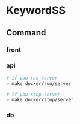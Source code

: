 # KeywordSS

## Command

### front

### api
```sh
# if you run server
> make docker/run/server

# if you stop server
> make docker/stop/server
```

### db

